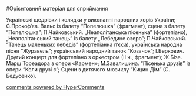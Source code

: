 <div id="hypercomments_widget" class="js-hypercomments-widget invisible"></div>


#Орієнтовний матеріал для сприймання

Українські щедрівки і колядки у виконанні народних хорів України; С.Прокоф‘єв. Вальс із балету “Попелюшка” (фрагмент),  сцена з балету “Попелюшка”; П.Чайковський. „Неаполітанська пісенька” (фортепіано), „Неаполітанський танець” із балету „Лебедине озеро”; П.Чайковський. “Танець маленьких лебедів” (фортепіанна п‘єса), українська народна пісня “Журавель”; український народний танок “Козачок”; І.Беркович. Другий концерт для фортепіано з оркестром (ІІ ч., фрагмент); Ж.Бізе. Марш Тореадора з опери «Кармен»; М.Завалишина. “Пісенька друзів” із опери “Коли друзі є”; Сцени з дитячого мюзиклу “Кицин Дім” (С. Бедусенко).

<div class="js-hypercomments-container">
    <a href="http://hypercomments.com" class="hc-link" title="comments widget">comments powered by HyperComments</a>
</div>